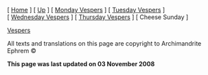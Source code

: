 \[ [Home](index.md) \] \[ [Up](cheese_week.md) \] \[ [Monday Vespers](CheeseMonVes.md) \] \[ [Tuesday Vespers](CheeseTueVes.md) \] \[ [Wednesday Vespers](CheeseWedVes.md) \] \[ [Thursday Vespers](CheeseThuVes.md) \] \[ Cheese Sunday \]

[Vespers](ChSunV.md)

All texts and translations on this page are copyright to Archimandrite Ephrem ©

**This page was last updated on 03 November 2008**
